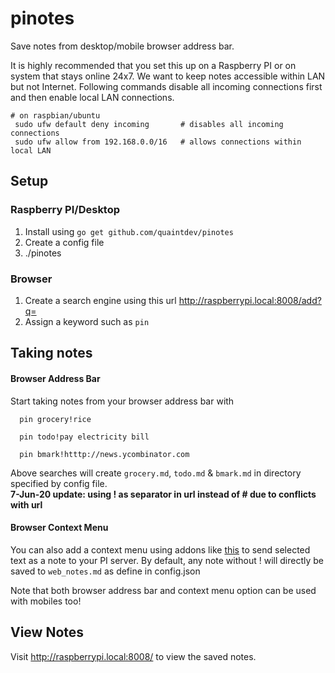 # pinotes
Save notes from desktop/mobile browser address bar. 

It is highly recommended that you set this up on a Raspberry PI or on system that stays online 24x7. We want to keep notes accessible within LAN but not Internet. Following commands disable all incoming connections first and then enable local LAN connections.

```
# on raspbian/ubuntu
 sudo ufw default deny incoming       # disables all incoming connections
 sudo ufw allow from 192.168.0.0/16   # allows connections within local LAN
```

## Setup

### Raspberry PI/Desktop
1. Install using `go get github.com/quaintdev/pinotes`
2. Create a config file 
3. ./pinotes

### Browser
1. Create a search engine using this url http://raspberrypi.local:8008/add?q=
2. Assign a keyword such as `pin`

## Taking notes
#### Browser Address Bar
Start taking notes from your browser address bar with

```
  pin grocery!rice

  pin todo!pay electricity bill

  pin bmark!htttp://news.ycombinator.com

```
Above searches will create `grocery.md`, `todo.md` & `bmark.md` in directory specified by config file.  
**7-Jun-20 update: using ! as separator in url instead of # due to conflicts with url**

#### Browser Context Menu
You can also add a context menu using addons like [this](https://addons.mozilla.org/en-US/firefox/addon/context-search-we/) to send selected text as a note to your PI server. By default, any note without ! will directly be saved to `web_notes.md` as define in config.json

Note that both browser address bar and context menu option can be used with mobiles too!

## View Notes

Visit http://raspberrypi.local:8008/ to view the saved notes.
